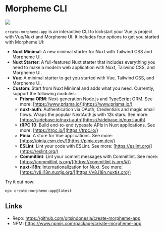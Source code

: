 # Morpheme CLI

![](/create-morpheme-app.png)

`create-morpheme-app` is an interactive CLI to kickstart your Vue.js project with Vue/Nuxt and Morpheme UI. It includes four options to get you started with Morpheme UI:

- **Nuxt Minimal**: A new minimal starter for Nuxt with Tailwind CSS and Morpheme UI.
- **Nuxt Starter**: A full-featured Nuxt starter that includes everything you need to make a modern web application with Nuxt, Tailwind CSS, and Morpheme UI.
- **Vue**: A minimal starter to get you started with Vue, Tailwind CSS, and Morpheme UI.
- **Custom**: Start from Nuxt Minimal and adds what you need. Currently, support the following modules:
  - **Prisma ORM**: Next-generation Node.js and TypeScript ORM. See more: [https://www.prisma.io/](https://www.prisma.io/)
  - **nuxt-auth**: Authentication via OAuth, Credentials and magic email flows. Wraps the popular NextAuth.js with 12k stars. See more: [https://sidebase.io/nuxt-auth](https://sidebase.io/nuxt-auth)
  - **tRPC 10**: Build end-to-end typesafe APIs in Nuxt applications. See more: [https://trpc.io/](https://trpc.io/)
  - **Pinia**: A store for Vue applications. See more: [https://pinia.esm.dev/](https://pinia.esm.dev/)
  - **ESLint**: Lint your code with ESLint. See more: [https://eslint.org/](https://eslint.org/)
  - **Commitlint**: Lint your commit messages with Commitlint. See more: [https://commitlint.js.org/](https://commitlint.js.org/#/)
  - **nuxt-i18n**: Internationalization for Nuxt. See more: [https://v8.i18n.nuxtjs.org/](https://v8.i18n.nuxtjs.org/)

Try it out now:

```bash
npx create-morpheme-app@latest
```

## Links

- Repo: https://github.com/gitsindonesia/create-morpheme-app
- NPM: https://www.npmjs.com/package/create-morpheme-app
